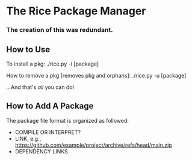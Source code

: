 # The Rice Package Manager
### The creation of this was redundant.

## How to Use
To install a pkg:
    ./rice.py -i [package]

How to remove a pkg [removes pkg and orphans]:
    ./rice.py -u [package]

...And that's *all* you can do!

## How to Add A Package
The package file format is organized as followed:
* COMPILE OR INTERPRET?
* LINK, e.g., https://github.com/example/project/archive/refs/head/main.zip
* DEPENDENCY LINKS